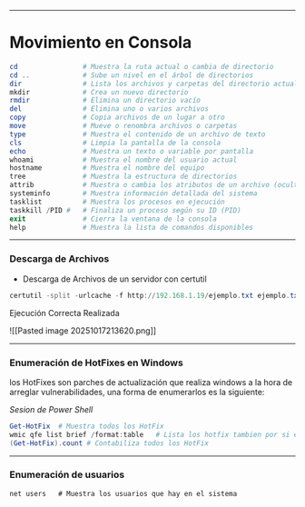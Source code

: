 
---
# Movimiento en Consola

```powershell
cd                # Muestra la ruta actual o cambia de directorio
cd ..             # Sube un nivel en el árbol de directorios
dir               # Lista los archivos y carpetas del directorio actual
mkdir             # Crea un nuevo directorio
rmdir             # Elimina un directorio vacío
del               # Elimina uno o varios archivos
copy              # Copia archivos de un lugar a otro
move              # Mueve o renombra archivos o carpetas
type              # Muestra el contenido de un archivo de texto
cls               # Limpia la pantalla de la consola
echo              # Muestra un texto o variable por pantalla
whoami            # Muestra el nombre del usuario actual
hostname          # Muestra el nombre del equipo
tree              # Muestra la estructura de directorios
attrib            # Muestra o cambia los atributos de un archivo (oculto, solo lectura, etc.)
systeminfo        # Muestra información detallada del sistema
tasklist          # Muestra los procesos en ejecución
taskkill /PID #   # Finaliza un proceso según su ID (PID)
exit              # Cierra la ventana de la consola
help              # Muestra la lista de comandos disponibles
```

---
### Descarga de Archivos 

- Descarga de Archivos de un servidor con certutil 

```powershell
certutil -split -urlcache -f http://192.168.1.19/ejemplo.txt ejemplo.txt # Descarga el documento ejemplo y lo guarda como ejemplo
```

Ejecución Correcta Realizada 

![[Pasted image 20251017213620.png]]


---

### Enumeración de HotFixes en Windows

los HotFixes son parches de actualización que realiza windows a la hora de arreglar vulnerabilidades, una forma de enumerarlos es la siguiente:

*Sesion de Power Shell*

```powershell
Get-HotFix  # Muestra todos los HotFix
wmic qfe list brief /format:table   # Lista los hotfix tambien por si el anterior falla
(Get-HotFix).count # Contabiliza todos los HotFix

```

---

### Enumeración de usuarios 

```cmd
net users   # Muestra los usuarios que hay en el sistema

```
